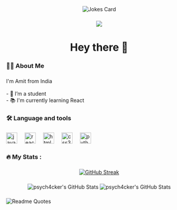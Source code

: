 <!-- HTML -->
<div align="center">
  <img src="https://readme-jokes.vercel.app/api" alt="Jokes Card" />
</div>

###

<!--<div align="center">
  <img src="https://img.shields.io/static/v1?message=LinkedIn&logo=linkedin&label=&color=0077B5&logoColor=white&labelColor=&style=for-the-badge" height="25" alt="linkedin logo"  />
  <img src="https://img.shields.io/static/v1?message=Youtube&logo=youtube&label=&color=FF0000&logoColor=white&labelColor=&style=for-the-badge" height="25" alt="youtube logo"  />
  <img src="https://img.shields.io/static/v1?message=Twitter&logo=twitter&label=&color=1DA1F2&logoColor=white&labelColor=&style=for-the-badge" height="25" alt="twitter logo"  />
</div>-->

###

<div align="center">
  <a href="https://visitorbadge.io/status?path=psych4cker"><img src="https://api.visitorbadge.io/api/visitors?path=psych4cker&labelColor=%23000000&countColor=%23fb8c00" /></a>
</div>

###

<h1 align="center">Hey there 👋</h1>

###

<h3 align="left">👩‍💻  About Me</h3>

###

<p align="left">I'm Amit from India<br><br>- 🔭 I’m a student<br>- 📚 I'm currently learning React<br></p>

###

<h3 align="left">🛠 Language and tools</h3>

###

  
  <div align="left">
  <img src="https://cdn.jsdelivr.net/gh/devicons/devicon/icons/javascript/javascript-original.svg" height="30" alt="javascript logo"  />
  <img width="12" />
  <!--
  <img src="https://cdn.jsdelivr.net/gh/devicons/devicon/icons/typescript/typescript-original.svg" height="30" alt="typescript logo"  />
  <img width="12" />
  <img src="https://cdn.jsdelivr.net/gh/devicons/devicon/icons/csharp/csharp-original.svg" height="30" alt="csharp logo"  />
  -->
  <img src="https://cdn.jsdelivr.net/gh/devicons/devicon/icons/react/react-original.svg" height="30" alt="react logo"  />
  <img width="12" />
  <img src="https://cdn.jsdelivr.net/gh/devicons/devicon/icons/html5/html5-original.svg" height="30" alt="html5 logo"  />
  <img width="12" />
  <img src="https://cdn.jsdelivr.net/gh/devicons/devicon/icons/css3/css3-original.svg" height="30" alt="css3 logo"  />
  <img width="12" />
  <img src="https://cdn.jsdelivr.net/gh/devicons/devicon/icons/python/python-original.svg" height="30" alt="python logo"  />
  <img width="12" />
  </div>

###

<h3 align="left">🔥   My Stats :</h3>

###

<div align="center">
  <a href="https://git.io/streak-stats"><img src="https://streak-stats.demolab.com?user=psych4cker&theme=dark" alt="GitHub Streak" /></a>
</div>

###

<div align="center">
  <img src="https://github-readme-stats.vercel.app/api?username=psych4cker&theme=vision-friendly-dark&show_icons=true&hide_border=true&count_private=true" alt="psych4cker's GitHub Stats"/>
  <img src="https://github-readme-stats.vercel.app/api/top-langs/?username=psych4cker&theme=vision-friendly-dark&show_icons=true&hide_border=true&layout=compact" alt="psych4cker's GitHub Stats" />
</div>

###

<img src="https://quotes-github-readme.vercel.app/api?type=horizontal&theme=dark" alt="Readme Quotes">
